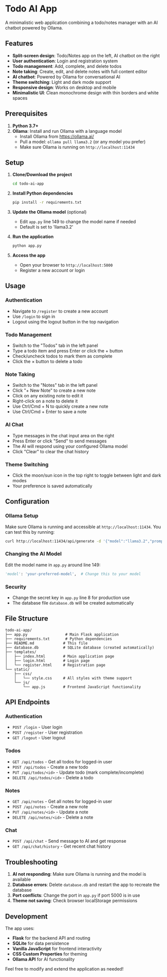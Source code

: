 # Todo AI App

A minimalistic web application combining a todo/notes manager with an AI chatbot powered by Ollama.

## Features

- **Split-screen design**: Todo/Notes app on the left, AI chatbot on the right
- **User authentication**: Login and registration system
- **Todo management**: Add, complete, and delete todos
- **Note taking**: Create, edit, and delete notes with full content editor
- **AI chatbot**: Powered by Ollama for conversational AI
- **Theme switching**: Light and dark mode support
- **Responsive design**: Works on desktop and mobile
- **Minimalistic UI**: Clean monochrome design with thin borders and white spaces

## Prerequisites

1. **Python 3.7+**
2. **Ollama**: Install and run Ollama with a language model
   - Install Ollama from https://ollama.ai/
   - Pull a model: `ollama pull llama3.2` (or any model you prefer)
   - Make sure Ollama is running on `http://localhost:11434`

## Setup

1. **Clone/Download the project**
   ```bash
   cd todo-ai-app
   ```

2. **Install Python dependencies**
   ```bash
   pip install -r requirements.txt
   ```

3. **Update the Ollama model** (optional)
   - Edit `app.py` line 149 to change the model name if needed
   - Default is set to 'llama3.2'

4. **Run the application**
   ```bash
   python app.py
   ```

5. **Access the app**
   - Open your browser to `http://localhost:5000`
   - Register a new account or login

## Usage

### Authentication
- Navigate to `/register` to create a new account
- Use `/login` to sign in
- Logout using the logout button in the top navigation

### Todo Management
- Switch to the "Todos" tab in the left panel
- Type a todo item and press Enter or click the + button
- Check/uncheck todos to mark them as complete
- Click the × button to delete a todo

### Note Taking
- Switch to the "Notes" tab in the left panel
- Click "+ New Note" to create a new note
- Click on any existing note to edit it
- Right-click on a note to delete it
- Use Ctrl/Cmd + N to quickly create a new note
- Use Ctrl/Cmd + Enter to save a note

### AI Chat
- Type messages in the chat input area on the right
- Press Enter or click "Send" to send messages
- The AI will respond using your configured Ollama model
- Click "Clear" to clear the chat history

### Theme Switching
- Click the moon/sun icon in the top right to toggle between light and dark modes
- Your preference is saved automatically

## Configuration

### Ollama Setup
Make sure Ollama is running and accessible at `http://localhost:11434`. You can test this by running:
```bash
curl http://localhost:11434/api/generate -d '{"model":"llama3.2","prompt":"Hello","stream":false}'
```

### Changing the AI Model
Edit the model name in `app.py` around line 149:
```python
'model': 'your-preferred-model',  # Change this to your model
```

### Security
- Change the secret key in `app.py` line 8 for production use
- The database file `database.db` will be created automatically

## File Structure

```
todo-ai-app/
├── app.py                 # Main Flask application
├── requirements.txt       # Python dependencies
├── README.md             # This file
├── database.db           # SQLite database (created automatically)
├── templates/
│   ├── index.html        # Main application page
│   ├── login.html        # Login page
│   └── register.html     # Registration page
└── static/
    ├── css/
    │   └── style.css     # All styles with theme support
    └── js/
        └── app.js        # Frontend JavaScript functionality
```

## API Endpoints

### Authentication
- `POST /login` - User login
- `POST /register` - User registration
- `GET /logout` - User logout

### Todos
- `GET /api/todos` - Get all todos for logged-in user
- `POST /api/todos` - Create a new todo
- `PUT /api/todos/<id>` - Update todo (mark complete/incomplete)
- `DELETE /api/todos/<id>` - Delete a todo

### Notes
- `GET /api/notes` - Get all notes for logged-in user
- `POST /api/notes` - Create a new note
- `PUT /api/notes/<id>` - Update a note
- `DELETE /api/notes/<id>` - Delete a note

### Chat
- `POST /api/chat` - Send message to AI and get response
- `GET /api/chat/history` - Get recent chat history

## Troubleshooting

1. **AI not responding**: Make sure Ollama is running and the model is available
2. **Database errors**: Delete `database.db` and restart the app to recreate the database
3. **Port conflicts**: Change the port in `app.py` if port 5000 is in use
4. **Theme not saving**: Check browser localStorage permissions

## Development

The app uses:
- **Flask** for the backend API and routing
- **SQLite** for data persistence
- **Vanilla JavaScript** for frontend interactivity
- **CSS Custom Properties** for theming
- **Ollama API** for AI functionality

Feel free to modify and extend the application as needed!
